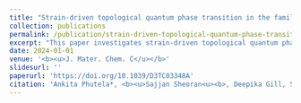 ```yaml
---
title: "Strain-driven topological quantum phase transition in the family of halide perovskites"
collection: publications
permalink: /publication/strain-driven-topological-quantum-phase-transition
excerpt: "This paper investigates strain-driven topological quantum phase transition in the family of halide perovskites."
date: 2024-01-01
venue: '<b><u>J. Mater. Chem. C</u></b>'
slidesurl: ''
paperurl: 'https://doi.org/10.1039/D3TC03348A'
citation: 'Ankita Phutela*, <b><u>Sajjan Sheoran<u><b>, Deepika Gill, Saswata Bhattacharya*. "Strain-driven topological quantum phase transition in the family of halide perovskites". <i><b><u>J. Mater. Chem. C</u></b></i> 12, 2165 (2024).'
---
```

